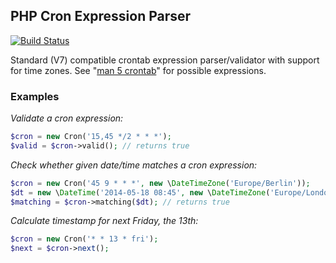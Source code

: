 ## PHP Cron Expression Parser

[![Build Status](https://travis-ci.org/poliander/cron.svg?branch=master)](https://travis-ci.org/poliander/cron)

Standard (V7) compatible crontab expression parser/validator with support for time zones. See "[man 5 crontab](http://www.unix.com/man-page/linux/5/crontab/)" for possible expressions.

### Examples

*Validate a cron expression:*

```php
$cron = new Cron('15,45 */2 * * *');
$valid = $cron->valid(); // returns true
```

*Check whether given date/time matches a cron expression:*
```php
$cron = new Cron('45 9 * * *', new \DateTimeZone('Europe/Berlin'));
$dt = new \DateTime('2014-05-18 08:45', new \DateTimeZone('Europe/London'));
$matching = $cron->matching($dt); // returns true
```

*Calculate timestamp for next Friday, the 13th:*
```php
$cron = new Cron('* * 13 * fri');
$next = $cron->next();
```
